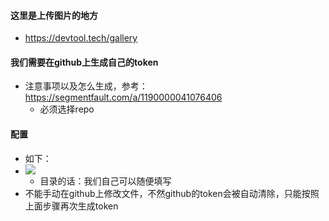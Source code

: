 #### 这里是上传图片的地方
  - https://devtool.tech/gallery
#### 我们需要在github上生成自己的token
  - 注意事项以及怎么生成，参考：https://segmentfault.com/a/1190000041076406
    + 必须选择repo
#### 配置
  - 如下：
  - ![](https://cdn.jsdelivr.net/gh/akaileyouyou/justImg/readmeImg/444.1ed619.webp)
    + 目录的话：我们自己可以随便填写
  - 不能手动在github上修改文件，不然github的token会被自动清除，只能按照上面步骤再次生成token
